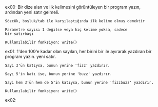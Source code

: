 ex00:
    Bir dize alan ve ilk kelimesini görüntüleyen bir program yazın, ardından
    yeni satır gelmeli.

    Sözcük, boşluk/tab ile karşılaştığında ilk kelime olmuş demektir

    Parametre sayısı 1 değilse veya hiç kelime yoksa, sadece
    bir satırbaşı

    Kullanılabilir fonksiyon: write()

ex01:
    1'den 100'e kadar olan sayıları, her birini bir ile ayırarak yazdıran bir program yazın.
    yeni satır.

    Sayı 3'ün katıysa, bunun yerine 'fizz' yazdırır.

    Sayı 5'in katı ise, bunun yerine 'buzz' yazdırır.

    Sayı hem 3'ün hem de 5'in katıysa, bunun yerine 'fizzbuzz' yazdırır.

    Kullanılabilir fonksiyon: write()

ex02:
    
